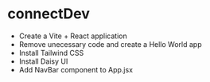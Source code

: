 # connectDev

- Create a Vite + React application
- Remove unecessary code and create a Hello World app
- Install Tailwind CSS
- Install Daisy UI
- Add NavBar component to App.jsx
